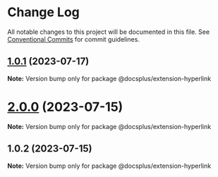 # Change Log

All notable changes to this project will be documented in this file.
See [Conventional Commits](https://conventionalcommits.org) for commit guidelines.

## [1.0.1](https://github.com/HMarzban/extension-hyperlink/compare/v1.0.2...v1.0.1) (2023-07-17)

**Note:** Version bump only for package @docsplus/extension-hyperlink





# [2.0.0](https://github.com/HMarzban/extension-hyperlink/compare/v1.0.2...v2.0.0) (2023-07-15)

**Note:** Version bump only for package @docsplus/extension-hyperlink





## 1.0.2 (2023-07-15)

**Note:** Version bump only for package @docsplus/extension-hyperlink
